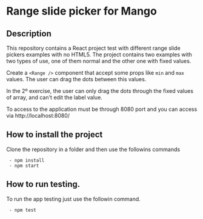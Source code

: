 # Range slide picker for Mango

## Description

This repository contains a React project test with different range slide pickers examples with no HTML5. The project contains two examples with two types of use, one of them normal and the other one with fixed values.

Create a `<Range />` component that accept some props like `min` and `max` values. The user can drag the dots between this values.

In the 2º exercise, the user can only drag the dots through the fixed values of array, and can't edit the label value.

To access to the application must be through 8080 port and you can access via http://localhost:8080/

## How to install the project

Clone the repository in a folder and then use the followins commands

```
 - npm install
 - npm start
```

## How to run testing.

To run the app testing just use the followin command.

```
 - npm test
```